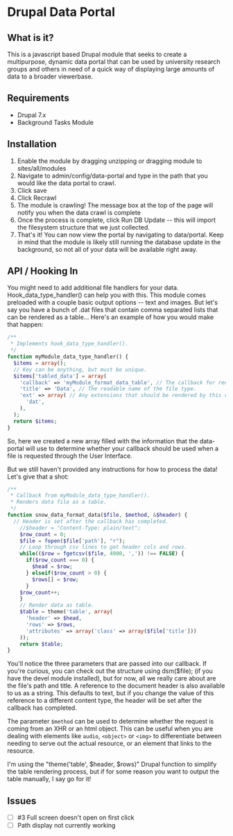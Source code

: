 Drupal Data Portal
===============

What is it?
--------------

This is a javascript based Drupal module that seeks to create
a multipurpose, dynamic data portal that can be used by
university research groups and others in need of a quick way
of displaying large amounts of data to a broader viewerbase.

Requirements
-------------------
* Drupal 7.x
* Background Tasks Module

Installation
---------------
1. Enable the module by dragging unzipping or dragging module to sites/all/modules
2. Navigate to admin/config/data-portal and type in the path that you would like the data portal to crawl.
3. Click save
4. Click Recrawl
5. The module is crawling! The message box at the top of the page will notify you when the data crawl is complete
6. Once the process is complete, click Run DB Update -- this will import the filesystem structure that we just collected.
7. That's it! You can now view the portal by navigating to data/portal. Keep in mind that the module is likely still running the database update in the background, so not all of your data will be available right away.

API / Hooking In
---------------
You might need to add additional file handlers for your data. Hook_data_type_handler() can help you with this. This module comes preloaded with a couple basic output options -- text and images. But let's say you have a bunch of .dat files that contain comma separated lists that can be rendered as a table... Here's an example of how you would make that happen:

```php
/**
 * Implements hook_data_type_handler().
 */
function myModule_data_type_handler() {
  $items = array();
  // Key can be anything, but must be unique.
  $items['tabled_data'] = array(
    'callback' => 'myModule_format_data_table', // The callback for rendering data.
    'title' => 'Data', // The readable name of the file type.
    'ext' => array( // Any extensions that should be rendered by this callback.
      'dat',
    ),
  );
  return $items;
}
```
So, here we created a new array filled with the information that the data-portal will use to determine whether your callback should be used when a file is requested through the User Interface.

But we still haven't provided any instructions for how to process the data! Let's give that a shot:

```php
/**
 * Callback from myModule_data_type_handler().
 * Renders data file as a table.
 */
function snow_data_format_data($file, $method, &$header) {
  // Header is set after the callback has completed.
 	//$header = "Content-Type: plain/text";
 	$row_count = 0;
 	$file = fopen($file['path'], "r");
 	// Loop through csv lines to get header cols and rows.
 	while(($row = fgetcsv($file, 4000, ',')) !== FALSE) {
 	  if($row_count === 0) {
 	    $head = $row;
 	  } elseif($row_count > 0) {
 	    $rows[] = $row;
 	  }
    $row_count++;
 	}
 	// Render data as table.
 	$table = theme('table', array(
 	  'header' => $head,
 	  'rows' => $rows,
 	  'attributes' => array('class' => array($file['title']))
 	));
 	return $table;
}
```

You'll notice the three parameters that are passed into our callback. 
If you're curious, you can check out the structure using dsm($file); 
(if you have the devel module installed), but for now, all we really care
about are the file's path and title. A reference to the document header is 
also available to us as a string. This defaults to text, but if you change
the value of this reference to a different content type, the header will
be set after the callback has completed.

The parameter `$method` can be used to determine whether the request is 
coming from an XHR or an html object. This can be useful when you are dealing with elements like ```audio```, ```<object>``` or ```<img>``` to differentiate between needing to serve out the actual resource, or an element
that links to the resource.

I'm using the "theme('table', $header, $rows)" Drupal function to simplify 
the table rendering process, but if for some reason you want to output the 
table manually, I say go for it!


Issues
---------
* [ ] #3 Full screen doesn't open on first click
* [ ] Path display not currently working

